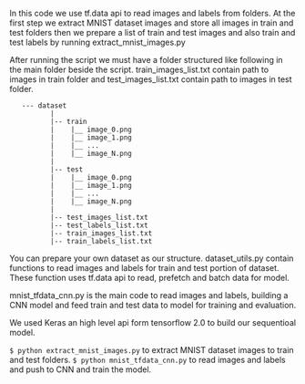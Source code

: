 In this code we use tf.data api to read images and labels from folders. 
At the first step we extract MNIST dataset images and store all images in train and test 
folders then we prepare a list of train and test images and also train and test labels by
running extract_mnist_images.py 

After running the script we must have a folder structured like following in the main 
folder beside the script. train_images_list.txt contain path to images in train folder and 
test_images_list.txt contain path to images in test folder.

       --- dataset
              |
              |-- train
              |    |__ image_0.png
              |    |__ image_1.png
              |    |__ ...
              |    |__ image_N.png
              |
              |-- test
              |    |__ image_0.png
              |    |__ image_1.png
              |    |__ ...
              |    |__ image_N.png
              |
              |-- test_images_list.txt
              |-- test_labels_list.txt
              |-- train_images_list.txt
              |-- train_labels_list.txt

You can prepare your own dataset as our structure. 
dataset_utils.py contain functions to read images and labels for train and test portion of
dataset. These function uses tf.data api to read, prefetch and batch data for model.

mnist_tfdata_cnn.py is the main code to read images and labels, building a CNN model and feed 
train and test data to model for training and evaluation. 

We used Keras an high level api form tensorflow 2.0 to build our sequentioal model.
    
`$ python extract_mnist_images.py` to extract MNIST dataset images to train and test folders.
`$ python mnist_tfdata_cnn.py` to read images and labels and push to CNN and train the model.


